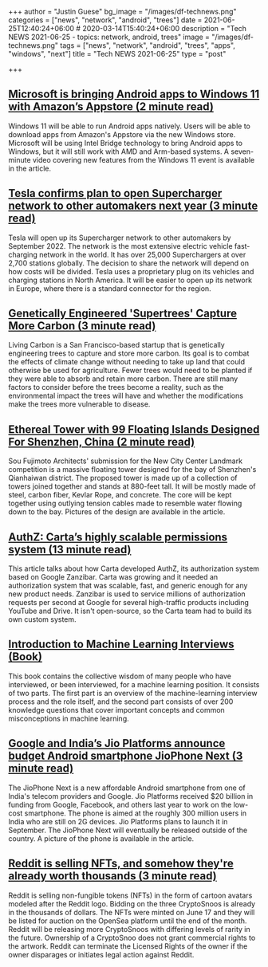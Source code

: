 +++
author = "Justin Guese"
bg_image = "/images/df-technews.png"
categories = ["news", "network", "android", "trees"]
date = 2021-06-25T12:40:24+06:00 # 2020-03-14T15:40:24+06:00
description = "Tech NEWS 2021-06-25 - topics: network, android, trees"
image = "/images/df-technews.png"
tags = ["news", "network", "android", "trees", "apps", "windows", "next"]
title = "Tech NEWS 2021-06-25"
type = "post"

+++

## [Microsoft is bringing Android apps to Windows 11 with Amazon’s Appstore (2 minute read)](https://www.theverge.com/2021/6/24/22548428/microsoft-windows-11-android-apps-support-amazon-store?scrolla=5eb6d68b7fedc32c19ef33b4)

Windows 11 will be able to run Android apps natively. Users will be able to download apps from Amazon's Appstore via the new Windows store. Microsoft will be using Intel Bridge technology to bring Android apps to Windows, but it will still work with AMD and Arm-based systems. A seven-minute video covering new features from the Windows 11 event is available in the article.

## [Tesla confirms plan to open Supercharger network to other automakers next year (3 minute read)](https://electrek.co/2021/06/24/tesla-confirms-plan-open-supercharger-network-other-automakers-next-year/)

Tesla will open up its Supercharger network to other automakers by September 2022. The network is the most extensive electric vehicle fast-charging network in the world. It has over 25,000 Superchargers at over 2,700 stations globally. The decision to share the network will depend on how costs will be divided. Tesla uses a proprietary plug on its vehicles and charging stations in North America. It will be easier to open up its network in Europe, where there is a standard connector for the region.

## [Genetically Engineered 'Supertrees' Capture More Carbon (3 minute read)](https://interestingengineering.com/genetically-engineered-supertrees-capture-more-carbon)

Living Carbon is a San Francisco-based startup that is genetically engineering trees to capture and store more carbon. Its goal is to combat the effects of climate change without needing to take up land that could otherwise be used for agriculture. Fewer trees would need to be planted if they were able to absorb and retain more carbon. There are still many factors to consider before the trees become a reality, such as the environmental impact the trees will have and whether the modifications make the trees more vulnerable to disease.

## [Ethereal Tower with 99 Floating Islands Designed For Shenzhen, China (2 minute read)](https://interestingengineering.com/ethereal-tower-with-99-floating-islands-designed-for-shenzhen-china)

Sou Fujimoto Architects' submission for the New City Center Landmark competition is a massive floating tower designed for the bay of Shenzhen's Qianhaiwan district. The proposed tower is made up of a collection of towers joined together and stands at 880-feet tall. It will be mostly made of steel, carbon fiber, Kevlar Rope, and concrete. The core will be kept together using outlying tension cables made to resemble water flowing down to the bay. Pictures of the design are available in the article.

## [AuthZ: Carta’s highly scalable permissions system (13 minute read)](https://medium.com/building-carta/authz-cartas-highly-scalable-permissions-system-782a7f2c840f)

This article talks about how Carta developed AuthZ, its authorization system based on Google Zanzibar. Carta was growing and it needed an authorization system that was scalable, fast, and generic enough for any new product needs. Zanzibar is used to service millions of authorization requests per second at Google for several high-traffic products including YouTube and Drive. It isn't open-source, so the Carta team had to build its own custom system.

## [Introduction to Machine Learning Interviews (Book)](https://github.com/chiphuyen/ml-interviews-book)

This book contains the collective wisdom of many people who have interviewed, or been interviewed, for a machine learning position. It consists of two parts. The first part is an overview of the machine-learning interview process and the role itself, and the second part consists of over 200 knowledge questions that cover important concepts and common misconceptions in machine learning.

## [Google and India’s Jio Platforms announce budget Android smartphone JioPhone Next (3 minute read)](https://techcrunch.com/2021/06/24/google-and-jio-platforms-announce-worlds-cheapest-smartphone-jiophone-next/)

The JioPhone Next is a new affordable Android smartphone from one of India's telecom providers and Google. Jio Platforms received $20 billion in funding from Google, Facebook, and others last year to work on the low-cost smartphone. The phone is aimed at the roughly 300 million users in India who are still on 2G devices. Jio Platforms plans to launch it in September. The JioPhone Next will eventually be released outside of the country. A picture of the phone is available in the article.

## [Reddit is selling NFTs, and somehow they're already worth thousands (3 minute read)](https://mashable.com/article/-reddit-sells-nft-cryptosnoos)

Reddit is selling non-fungible tokens (NFTs) in the form of cartoon avatars modeled after the Reddit logo. Bidding on the three CryptoSnoos is already in the thousands of dollars. The NFTs were minted on June 17 and they will be listed for auction on the OpenSea platform until the end of the month. Reddit will be releasing more CryptoSnoos with differing levels of rarity in the future. Ownership of a CryptoSnoo does not grant commercial rights to the artwork. Reddit can terminate the Licensed Rights of the owner if the owner disparages or initiates legal action against Reddit.

